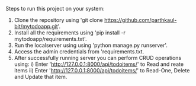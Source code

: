 Steps to run this project on your system:

1. Clone the repository using 'git clone https://github.com/parthkaul-bit/mytodoapp.git'.
2. Install all the requirements using 'pip install -r mytodoapp/requirements.txt'.
3. Run the localserver using using 'python manage.py runserver'.
4. Access the admin credentials from 'requirements.txt.
5. After successfully running server you can perform CRUD operations using:
i) Enter 'http://127.0.0.1:8000/api/todoitems/' to Read and reate items
ii) Enter 'http://127.0.0.1:8000/api/todoitems/<id>' to Read-One, Delete and Update that item.
